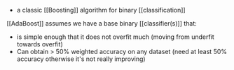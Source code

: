 - a classic [[Boosting]] algorithm for binary [[classification]]

[[AdaBoost]] assumes we have a base binary [[classifier(s)]] that:
- is simple enough that it does not overfit much (moving from underfit towards overfit)
- Can obtain > 50% weighted accuracy on any dataset (need at least 50% accuracy otherwise it's not really improving)

#
